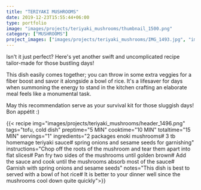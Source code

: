 ```yaml
---
title: "TERIYAKI MUSHROOMS"
date: 2019-12-23T15:55:44+06:00
type: portfolio
image: "images/projects/teriyaki_mushrooms/thumbnail_1500.png"
category: ["MUSHROOMS"]
project_images: ["images/projects/teriyaki_mushrooms/IMG_1493.jpg", "images/projects/teriyaki_mushrooms/IMG_1496.jpg"]
---
```

Isn't it just perfect? Here's yet another swift and uncomplicated recipe tailor-made for those bustling days!

This dish easily comes together; you can throw in some extra veggies for a fiber boost and savor it alongside a bowl of rice. It's a lifesaver for days when summoning the energy to stand in the kitchen crafting an elaborate meal feels like a monumental task.

May this recommendation serve as your survival kit for those sluggish days! Bon appétit :)

{{< recipe 
img="images/projects/teriyaki_mushrooms/header_1496.png"
tags="tofu, cold dish" 
preptime="5 MIN" 
cooktime="10 MIN" 
totaltime="15 MIN" 
servings="1" 
ingredients="2 packages enoki mushrooms# 3 tb homemage teriyaki sauce# spring onions and sesame seeds for garnishing" 
instructions="Chop off the roots of the mushroom and tear them apart into flat slices# Pan fry two sides of the mushrooms until golden brown# Add the sauce and cook until the mushrooms absorb most of the sauce# Garnish with spring onions and sesame seeds" 
notes="This dish is best to served with a bowl of hot rice# It is better to  your dinner well since the mushrooms cool down quite quickly">}}

